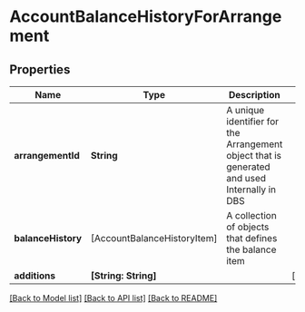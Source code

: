 # AccountBalanceHistoryForArrangement

## Properties
Name | Type | Description | Notes
------------ | ------------- | ------------- | -------------
**arrangementId** | **String** | A unique identifier for the Arrangement object that is generated and used Internally in DBS | 
**balanceHistory** | [AccountBalanceHistoryItem] | A collection of objects that defines the balance item | 
**additions** | **[String: String]** |  | [optional] 

[[Back to Model list]](../README.md#documentation-for-models) [[Back to API list]](../README.md#documentation-for-api-endpoints) [[Back to README]](../README.md)

